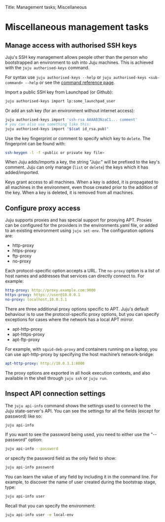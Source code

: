 Title: Management tasks; Miscellaneous 

# Miscellaneous management tasks


## Manage access with authorised SSH keys

Juju's SSH key management allows people other than the person who bootstrapped
an environment to ssh into Juju machines. This is achieved with the
`juju authorised-keys` command.

For syntax use `juju authorised-keys --help` or `juju authorised-keys
<sub-command> --help` or see the
[command reference page](./commands.html#user).

Import a public SSH key from Launchpad (or Github):

```bash
juju authorised-keys import lp:some_launchpad_user
```

Or add an ssh key (for an environment without internet access):

```bash
juju authorised-keys import 'ssh-rsa AAAAB3NzaC1... comment'
# you can also use something like this:
juju authorised-keys import "$(cat id_rsa.pub)"
```

Use the key fingerprint or comment to specify which key to `delete`. The
fingerprint can be found with:

```bash
ssh-keygen -l -f <public or private key file>
```

When Juju adds/imports a key, the string "Juju:" will be prefixed to the key's
comment. Juju can only manage (`list` or `delete`) the keys which it has
added/imported.

Keys grant access to all machines. When a key is added, it is propagated to all
machines in the environment, even those created prior to the addition of the
key. When a key is deleted, it is removed from all machines.


## Configure proxy access

Juju supports proxies and has special support for proxying APT. Proxies can be
configured for the providers in the environments.yaml file, or added to an
existing environment using `juju set-env`. The configuration options are:

- http-proxy
- https-proxy
- ftp-proxy
- no-proxy

Each protocol-specific option accepts a URL. The `no-proxy` option is a list of
host names and addresses that services can directly connect to. For example:

```yaml
http-proxy: http://proxy.example.com:9000
https-proxy: https://user@10.0.0.1
no-proxy: localhost,10.0.3.1
```

There are three additional proxy options specific to APT. Juju's default
behaviour is to use the protocol-specific proxy options, but you can specify
exceptions for cases where the network has a local APT mirror.

- apt-http-proxy
- apt-https-proxy
- apt-ftp-proxy

For example, with `squid-deb-proxy` and containers running on a laptop, you can
use apt-http-proxy by specifying the host machine’s network-bridge:

```yaml
apt-http-proxy: http://10.0.3.1:8000
```

The proxy options are exported in all hook execution contexts, and also
available in the shell through `juju ssh` or `juju run`.


## Inspect API connection settings

The `juju api-info` command shows the settings used to connect to the Juju
state-server's API. You can see the settings for all the fields (except for
password) like so:

```bash
juju api-info
```

If you want to see the password being used, you need to either use the
"--password" option:

```bash
juju api-info --password
```

or specify the password field as the only field to show:

```bash
juju api-info password
```

You can learn the value of any field by including it in the command line. For
example, to discover the name of user created during the bootstrap stage, type:

```bash
juju api-info user
```

Recall that you can specify the environment:

```bash
juju api-info user -e local-env
```
